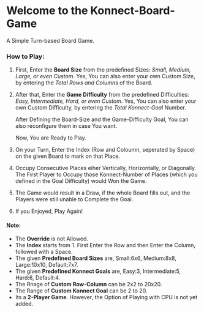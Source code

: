 # Welcome to the Konnect-Board-Game
A Simple Turn-based Board Game. 

### How to Play: 

  1. First, Enter the **Board Size** from the predefined Sizes: _Small, Medium, Large, or even Custom_. 
     Yes, You can also enter your own Custom Size, by entering the _Total Rows and Columns_ of the Board. 
  
  2. After that, Enter the **Game Difficulty** from the predefined Difficulties: _Easy, Intermediate, Hard, or even Custom_. 
     Yes, You can also enter your own Custom Difficulty, by entering the _Total Konnect-Goal_ Number. 
     
     After Defining the Board-Size and the Game-Difficulty Goal, You can also reconfigure them in case You want.
     
     
     Now, You are Ready to Play. 
     
  3. On your Turn, Enter the Index (Row and Coloumn, seperated by Space) on the given Board to mark on that Place. 
   
  4. Occupy Consecutive Places eiher Vertically, Horizontally, or Diagonally. 
     The First Player to Occupy those Konnect-Number of Places (which you defined in the Goal Difficulty) would Won the Game. 
     
  5. The Game would result in a Draw, if the whole Board fills out, and the Players were still unable to Complete the Goal. 

  6. If you Enjoyed, Play Again!

#### Note:
  * The **Override** is not Allowed. 
  * The **Index** starts from 1. First Enter the Row and then Enter the Column, followed with a Space. 
  * The given **Predefined Board Sizes** are, Small:6x6, Medium:8x8, Large:10x10, Default:7x7. 
  * The given **Predefined Konnect Goals** are, Easy:3, Intermediate:5, Hard:6, Default:4. 
  * The Rnage of **Custom Row-Column** can be 2x2 to 20x20.
  * The Range of **Custom Konnect Goal** can be 2 to 20. 
  * Its a **2-Player Game**. However, the Option of Playing with CPU is not yet added. 

